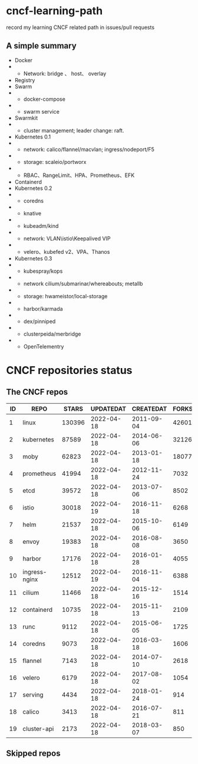 # cncf-learning-path
record my learning CNCF related path in issues/pull requests

## A simple summary
- Docker
- - Network: bridge 、 host、 overlay
- Registry
- Swarm
- - docker-compose
- - swarm service
- Swarmkit
- - cluster management; leader change: raft.
- Kubernetes 0.1
- - network: calico/flannel/macvlan; ingress/nodeport/F5
- - storage: scaleio/portworx
- - RBAC、RangeLimit、HPA、Prometheus、EFK
- Containerd
- Kubernetes 0.2
- - coredns
- - knative
- - kubeadm/kind
- - network: VLAN\istio\Keepalived VIP
- - velero、kubefed v2、VPA、Thanos
- Kubernetes 0.3
- - kubespray/kops
- - network cilium/submarinar/whereabouts; metallb
- - storage: hwameistor/local-storage
- - harbor/karmada
- - dex/pinniped
- - clusterpeida/merbridge
- - OpenTelementry

# CNCF repositories status
<!--START_SECTION:github_repos-->
## The CNCF repos
| ID |     REPO      | STARS  | UPDATEDAT  | CREATEDAT  | FORKSCOUNT |
|----|---------------|--------|------------|------------|------------|
|  1 | linux         | 130396 | 2022-04-18 | 2011-09-04 |      42601 |
|  2 | kubernetes    |  87589 | 2022-04-18 | 2014-06-06 |      32126 |
|  3 | moby          |  62823 | 2022-04-18 | 2013-01-18 |      18077 |
|  4 | prometheus    |  41994 | 2022-04-18 | 2012-11-24 |       7032 |
|  5 | etcd          |  39572 | 2022-04-18 | 2013-07-06 |       8502 |
|  6 | istio         |  30018 | 2022-04-19 | 2016-11-18 |       6268 |
|  7 | helm          |  21537 | 2022-04-18 | 2015-10-06 |       6149 |
|  8 | envoy         |  19383 | 2022-04-18 | 2016-08-08 |       3650 |
|  9 | harbor        |  17176 | 2022-04-18 | 2016-01-28 |       4055 |
| 10 | ingress-nginx |  12512 | 2022-04-19 | 2016-11-04 |       6388 |
| 11 | cilium        |  11466 | 2022-04-18 | 2015-12-16 |       1514 |
| 12 | containerd    |  10735 | 2022-04-18 | 2015-11-13 |       2109 |
| 13 | runc          |   9112 | 2022-04-18 | 2015-06-05 |       1725 |
| 14 | coredns       |   9073 | 2022-04-18 | 2016-03-18 |       1606 |
| 15 | flannel       |   7143 | 2022-04-18 | 2014-07-10 |       2618 |
| 16 | velero        |   6179 | 2022-04-18 | 2017-08-02 |       1054 |
| 17 | serving       |   4434 | 2022-04-18 | 2018-01-24 |        914 |
| 18 | calico        |   3413 | 2022-04-18 | 2016-07-21 |        811 |
| 19 | cluster-api   |   2173 | 2022-04-18 | 2018-03-07 |        850 |



## Skipped repos
<!--END_SECTION:github_repos-->
